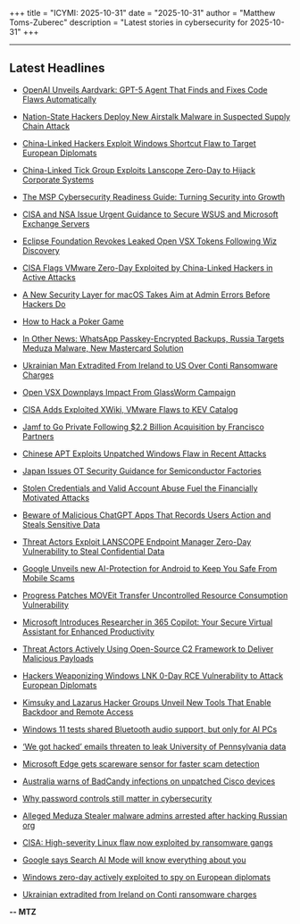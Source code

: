 +++
title = "ICYMI: 2025-10-31"
date = "2025-10-31"
author = "Matthew Toms-Zuberec"
description = "Latest stories in cybersecurity for 2025-10-31"
+++

---------------------------------------------------------------------------
## Latest Headlines
- [OpenAI Unveils Aardvark: GPT-5 Agent That Finds and Fixes Code Flaws Automatically](https://thehackernews.com/2025/10/openai-unveils-aardvark-gpt-5-agent.html)

- [Nation-State Hackers Deploy New Airstalk Malware in Suspected Supply Chain Attack](https://thehackernews.com/2025/10/nation-state-hackers-deploy-new.html)

- [China-Linked Hackers Exploit Windows Shortcut Flaw to Target European Diplomats](https://thehackernews.com/2025/10/china-linked-hackers-exploit-windows.html)

- [China-Linked Tick Group Exploits Lanscope Zero-Day to Hijack Corporate Systems](https://thehackernews.com/2025/10/china-linked-tick-group-exploits.html)

- [The MSP Cybersecurity Readiness Guide: Turning Security into Growth](https://thehackernews.com/2025/10/the-msp-cybersecurity-readiness-guide.html)

- [CISA and NSA Issue Urgent Guidance to Secure WSUS and Microsoft Exchange Servers](https://thehackernews.com/2025/10/cisa-and-nsa-issue-urgent-guidance-to.html)

- [Eclipse Foundation Revokes Leaked Open VSX Tokens Following Wiz Discovery](https://thehackernews.com/2025/10/eclipse-foundation-revokes-leaked-open.html)

- [CISA Flags VMware Zero-Day Exploited by China-Linked Hackers in Active Attacks](https://thehackernews.com/2025/10/cisa-flags-vmware-zero-day-exploited-by.html)

- [A New Security Layer for macOS Takes Aim at Admin Errors Before Hackers Do](https://thehackernews.com/2025/10/a-new-security-layer-for-macos-takes.html)

- [How to Hack a Poker Game](https://www.wired.com/story/uncanny-valley-podcast-how-to-hack-a-poker-game/)

- [In Other News: WhatsApp Passkey-Encrypted Backups, Russia Targets Meduza Malware, New Mastercard Solution](https://www.securityweek.com/in-other-news-whatsapp-passkey-encrypted-backups-russia-targets-meduza-malware-new-mastercard-solution/)

- [Ukrainian Man Extradited From Ireland to US Over Conti Ransomware Charges](https://www.securityweek.com/ukrainian-man-extradited-from-ireland-to-us-over-conti-ransomware-charges/)

- [Open VSX Downplays Impact From GlassWorm Campaign](https://www.securityweek.com/open-vsx-downplays-impact-from-glassworm-campaign/)

- [CISA Adds Exploited XWiki, VMware Flaws to KEV Catalog](https://www.securityweek.com/cisa-adds-exploited-xwiki-vmware-flaws-to-kev-catalog/)

- [Jamf to Go Private Following $2.2 Billion Acquisition by Francisco Partners](https://www.securityweek.com/jamf-to-go-private-following-2-2-billion-acquisition-by-francisco-partners/)

- [Chinese APT Exploits Unpatched Windows Flaw in Recent Attacks](https://www.securityweek.com/chinese-apt-exploits-unpatched-windows-flaw-in-recent-attacks/)

- [Japan Issues OT Security Guidance for Semiconductor Factories](https://www.securityweek.com/japan-issues-ot-security-guidance-for-semiconductor-factories/)

- [Stolen Credentials and Valid Account Abuse Fuel the Financially Motivated Attacks](https://cybersecuritynews.com/stolen-credentials-and-valid-account-abuse/)

- [Beware of Malicious ChatGPT Apps That Records Users Action and Steals Sensitive Data](https://cybersecuritynews.com/beware-of-malicious-chatgpt-apps/)

- [Threat Actors Exploit LANSCOPE Endpoint Manager Zero-Day Vulnerability to Steal Confidential Data](https://cybersecuritynews.com/threat-actors-exploit-lanscope-endpoint-manager-zero-day/)

- [Google Unveils new AI-Protection for Android to Keep You Safe From Mobile Scams](https://cybersecuritynews.com/google-ai-protection-android-mobile-scams/)

- [Progress Patches MOVEit Transfer Uncontrolled Resource Consumption Vulnerability](https://cybersecuritynews.com/progress-patches-moveit-vulnerability/)

- [Microsoft Introduces Researcher in 365 Copilot: Your Secure Virtual Assistant for Enhanced Productivity](https://cybersecuritynews.com/microsoft-365-copilot-researcher/)

- [Threat Actors Actively Using Open-Source C2 Framework to Deliver Malicious Payloads](https://cybersecuritynews.com/threat-actors-actively-using-open-source-c2-framework/)

- [Hackers Weaponizing Windows LNK 0-Day RCE Vulnerability to Attack European Diplomats](https://cybersecuritynews.com/hackers-weaponizing-windows-lnk-file-ui/)

- [Kimsuky and Lazarus Hacker Groups Unveil New Tools That Enable Backdoor and Remote Access](https://cybersecuritynews.com/kimsuky-and-lazarus-hacker-groups-unveil-new-tools/)

- [Windows 11 tests shared Bluetooth audio support, but only for AI PCs](https://www.bleepingcomputer.com/news/microsoft/windows-11-tests-shared-bluetooth-audio-support-but-only-for-ai-pcs/)

- [‘We got hacked’ emails threaten to leak University of Pennsylvania data](https://www.bleepingcomputer.com/news/security/offensive-we-got-hacked-emails-sent-in-penn-security-incident/)

- [Microsoft Edge gets scareware sensor for faster scam detection](https://www.bleepingcomputer.com/news/microsoft/microsoft-edge-gets-scareware-sensor-for-faster-scam-detection/)

- [Australia warns of BadCandy infections on unpatched Cisco devices](https://www.bleepingcomputer.com/news/security/australia-warns-of-badcandy-infections-on-unpatched-cisco-devices/)

- [Why password controls still matter in cybersecurity](https://www.bleepingcomputer.com/news/security/why-password-controls-still-matter-in-cybersecurity/)

- [Alleged Meduza Stealer malware admins arrested after hacking Russian org](https://www.bleepingcomputer.com/news/security/alleged-meduza-stealer-malware-admins-arrested-after-hacking-russian-org/)

- [CISA: High-severity Linux flaw now exploited by ransomware gangs](https://www.bleepingcomputer.com/news/security/cisa-linux-privilege-escalation-flaw-now-exploited-in-ransomware-attacks/)

- [Google says Search AI Mode will know everything about you](https://www.bleepingcomputer.com/news/google/google-says-search-ai-mode-will-know-everything-about-you/)

- [Windows zero-day actively exploited to spy on European diplomats](https://www.bleepingcomputer.com/news/security/chinese-hackers-exploit-windows-zero-day-to-spy-on-european-diplomats/)

- [Ukrainian extradited from Ireland on Conti ransomware charges](https://www.bleepingcomputer.com/news/security/ukrainian-extradited-from-ireland-on-conti-ransomware-charges/)

**-- MTZ**